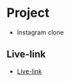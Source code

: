 # Project

- Instagram clone

## Live-link

- [Live-link](https://project-js-final-instagram-clone-js09rq5ol-justestif.vercel.app/)
